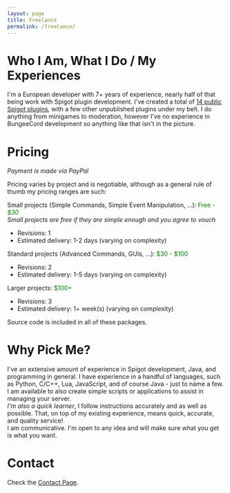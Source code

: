 ```yaml
---
layout: page
title: Freelance
permalink: /freelance/
---
```


# Who I Am, What I Do / My Experiences
I'm a European developer with 7+ years of experience, nearly half of that being work with Spigot plugin development. I've created a total of [14 public Spigot plugins](https://www.spigotmc.org/resources/authors/erdi__.948543/), with a few other unpublished plugins under my belt. I do anything from minigames to moderation, however I've no experience in BungeeCord development so anything like that isn't in the picture.  

# Pricing
*Payment is made via PayPal*  
  
Pricing varies by project and is negotiable, although as a general rule of thumb my pricing ranges are such:

Small projects (Simple Commands, Simple Event Manipulation, ...): <span style="color: green;">Free<span style="color: gray;">*</span> - $30</span>  
<span style="color: gray;"><i>* Small projects are free if they are simple enough and you agree to vouch</i></span>

- Revisions: 1
- Estimated delivery: 1-2 days (varying on complexity)


Standard projects (Advanced Commands, GUIs, ...): <span style="color: green;">$30 - $100</span>

- Revisions: 2
- Estimated delivery: 1-5 days (varying on complexity)


Larger projects: <span style="color: green;">$100+</span>

- Revisions: 3
- Estimated delivery: 1+ week(s) (varying on complexity)



Source code is included in all of these packages.

# Why Pick Me?
I've an extensive amount of experience in Spigot development, Java, and programming in general. I have experience in a handful of languages, such as Python, C/C++, Lua, JavaScript, and of course Java - just to name a few. I am available to also create simple scripts or applications to assist in managing your server.  
*I'm also a quick learner*, I follow instructions accurately and as well as possible. That, on top of my existing experience, means quick, accurate, and quality service!  
I am communicative. I'm open to any idea and will make sure what you get is what you want.

# Contact
Check the [Contact Page](/contact).
